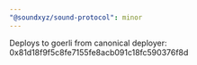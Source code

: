 ```yaml
---
"@soundxyz/sound-protocol": minor
---
```


Deploys to goerli from canonical deployer: 0x81d18f9f5c8fe7155fe8acb091c18fc590376f8d
